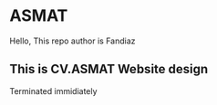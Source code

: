 # ASMAT
<HTML doctype!>
<html>
<head>
  <link rel="icon" href="">
  <link rel="stylesheet" href="">
 </head>
 <body>
  <p> Hello, This repo author is Fandiaz</p>
  <h2> This is CV.ASMAT Website design </h2>
  <p> Terminated immidiately</p>

  </body>
 </html>
